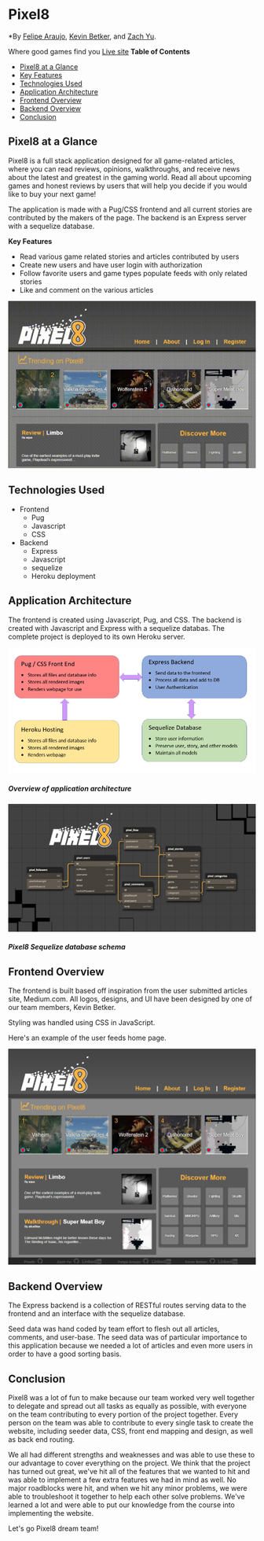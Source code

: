# Pixel8

*By [Felipe Araujo](https://github.com/f-q-a), [Kevin Betker](https://github.com/kbetker), and [Zach Yu](https://github.com/zachmyu).

Where good games find you
[Live site](https://bestpixel8.herokuapp.com/)
**Table of Contents**

* [Pixel8 at a Glance](https://github.com/kbetker/pixel8#Pixel8-at-a-Glance)
* [Key Features](https://github.com/kbetker/pixel8#Key-Features)
* [Technologies Used](https://github.com/kbetker/pixel8#Technologies-Used)
* [Application Architecture](https://github.com/kbetker/pixel8#Application-Architecture)
* [Frontend Overview](https://github.com/kbetker/pixel8#Frontend-Overview)
* [Backend Overview](https://github.com/kbetker/pixel8#Backend-Overview)
* [Conclusion](https://github.com/kbetker/pixel8#Conclusion)

## Pixel8 at a Glance

Pixel8 is a full stack application designed for all game-related articles, where you can read reviews, opinions, walkthroughs, and receive news about the latest and greatest in the gaming world. Read all about upcoming games and honest reviews by users that will help you decide if you would like to buy your next game!

The application is made with a Pug/CSS frontend and all current stories are contributed by the makers of the page. The backend is an Express server with a sequelize database.

**Key Features**

- Read various game related stories and articles contributed by users
- Create new users and have user login with authorization
- Follow favorite users and game types populate feeds with only related stories
- Like and comment on the various articles

![Pixel8 mini-demo](/readme-assets/mini-demo.gif)

## Technologies Used

- Frontend
  - Pug
  - Javascript
  - CSS
- Backend
  - Express
  - Javascript
  - sequelize
  - Heroku deployment

## Application Architecture

The frontend is created using Javascript, Pug, and CSS. The backend is created with Javascript and Express with a sequelize databas. The complete project is deployed to its own Heroku server.

![application architecture](/readme-assets/pixel8-architecture.png)

##### Overview of application architecture

![Database schema](/readme-assets/pixel8-schema.jpeg)

##### Pixel8 Sequelize database schema

## Frontend Overview

The frontend is built based off inspiration from the user submitted articles site, Medium.com. All logos, designs, and UI have been designed by one of our team members, Kevin Betker.

Styling was handled using CSS in JavaScript.

Here's an example of the user feeds home page.

![Home Page Example](readme-assets/home-page.png)

## Backend Overview

The Express backend is a collection of RESTful routes serving data to the frontend and an interface with the sequelize database.

Seed data was hand coded by team effort to flesh out all articles, comments, and user-base. The seed data was of particular importance to this application because we needed a lot of articles and even more users in order to have a good sorting basis.

## Conclusion

Pixel8 was a lot of fun to make because our team worked very well together to delegate and spread out all tasks as equally as possible, with everyone on the team contributing to every portion of the project together. Every person on the team was able to contribute to every single task to create the website, including seeder data, CSS, front end mapping and design, as well as back end routing.

We all had different strengths and weaknesses and was able to use these to our advantage to cover everything on the project. We think that the project has turned out great, we've hit all of the features that we wanted to hit and was able to implement a few extra features we had in mind as well. No major roadblocks were hit, and when we hit any minor problems, we were able to troubleshoot it together to help each other solve problems. We've learned a lot and were able to put our knowledge from the course into implementing the website.

Let's go Pixel8 dream team!
